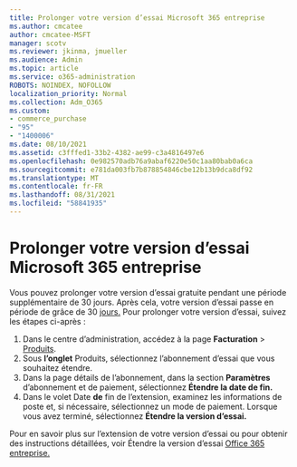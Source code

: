 ```yaml
---
title: Prolonger votre version d’essai Microsoft 365 entreprise
ms.author: cmcatee
author: cmcatee-MSFT
manager: scotv
ms.reviewer: jkinma, jmueller
ms.audience: Admin
ms.topic: article
ms.service: o365-administration
ROBOTS: NOINDEX, NOFOLLOW
localization_priority: Normal
ms.collection: Adm_O365
ms.custom:
- commerce_purchase
- "95"
- "1400006"
ms.date: 08/10/2021
ms.assetid: c3fffed1-33b2-4382-ae99-c3a4816497e6
ms.openlocfilehash: 0e982570adb76a9abaf6220e50c1aa80bab0a6ca
ms.sourcegitcommit: e781da003fb7b878854846cbe12b13b9dca8df92
ms.translationtype: MT
ms.contentlocale: fr-FR
ms.lasthandoff: 08/31/2021
ms.locfileid: "58841935"
---
```

# <a name="extend-your-trial-for-microsoft-365-for-business"></a>Prolonger votre version d’essai Microsoft 365 entreprise

Vous pouvez prolonger votre version d’essai gratuite pendant une période supplémentaire de 30 jours. Après cela, votre version d’essai passe en période de grâce de 30 [jours.](https://docs.microsoft.com/alchemyinsights/grace-period-for-microsoft-365-free-trial) Pour prolonger votre version d’essai, suivez les étapes ci-après :
  
1. Dans le centre d’administration, accédez à la page **Facturation** \> [Produits](https://go.microsoft.com/fwlink/p/?linkid=842054).
2. Sous **l’onglet** Produits, sélectionnez l’abonnement d’essai que vous souhaitez étendre.
3. Dans la page détails de l’abonnement, dans la section **Paramètres** d’abonnement et de paiement, sélectionnez **Étendre la date de fin.**
4. Dans le volet Date **de** fin de l’extension, examinez les informations de poste et, si nécessaire, sélectionnez un mode de paiement. Lorsque vous avez terminé, sélectionnez **Étendre la version d’essai.**

Pour en savoir plus sur l’extension de votre version d’essai ou pour obtenir des instructions détaillées, voir Étendre la version d’essai [Office 365 entreprise.](https://docs.microsoft.com/microsoft-365/commerce/extend-your-trial)